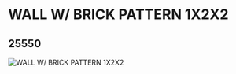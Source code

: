 # WALL W/ BRICK PATTERN 1X2X2
## 25550
![WALL W/ BRICK PATTERN 1X2X2](https://lc-www-live-s.legocdn.com/media/bricks/5/2/6145981.jpg)